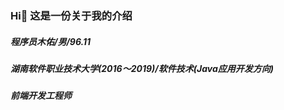 ### Hi👋 这是一份关于我的介绍

##### 程序员木佑/男/96.11
##### 湖南软件职业技术大学(2016～2019)/软件技术(Java应用开发方向)
##### 前端开发工程师
<!--
**hitanquan/hitanquan** is a ✨ _special_ ✨ repository because its `README.md` (this file) appears on your GitHub profile.

Here are some ideas to get you started:

- 🔭 I’m currently working on ...
- 🌱 I’m currently learning ...
- 👯 I’m looking to collaborate on ...
- 🤔 I’m looking for help with ...
- 💬 Ask me about ...
- 📫 How to reach me: ...
- 😄 Pronouns: ...
- ⚡ Fun fact: ...
-->
